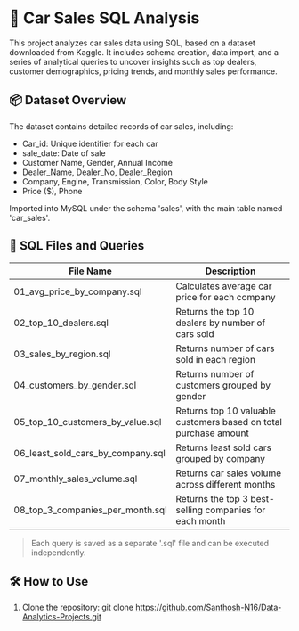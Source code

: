 # 🚗 Car Sales SQL Analysis

This project analyzes car sales data using SQL, based on a dataset downloaded from Kaggle. It includes schema creation, data import, and a series of analytical queries to uncover insights such as top dealers, customer demographics, pricing trends, and monthly sales performance.

## 📦 Dataset Overview

The dataset contains detailed records of car sales, including:

- Car_id: Unique identifier for each car  
- sale_date: Date of sale  
- Customer Name, Gender, Annual Income  
- Dealer_Name, Dealer_No, Dealer_Region  
- Company, Engine, Transmission, Color, Body Style  
- Price ($), Phone

Imported into MySQL under the schema 'sales', with the main table named 'car_sales'.

## 📁 SQL Files and Queries

| File Name                                | Description                                                                 |
|------------------------------------------|-----------------------------------------------------------------------------|
| 01_avg_price_by_company.sql              | Calculates average car price for each company                              |
| 02_top_10_dealers.sql                    | Returns the top 10 dealers by number of cars sold                          |
| 03_sales_by_region.sql                   | Returns number of cars sold in each region                                 |
| 04_customers_by_gender.sql               | Returns number of customers grouped by gender                              |
| 05_top_10_customers_by_value.sql         | Returns top 10 valuable customers based on total purchase amount           |
| 06_least_sold_cars_by_company.sql        | Returns least sold cars grouped by company                                 |
| 07_monthly_sales_volume.sql              | Returns car sales volume across different months                           |
| 08_top_3_companies_per_month.sql         | Returns the top 3 best-selling companies for each month                    |

> Each query is saved as a separate '.sql' file and can be executed independently.

## 🛠️ How to Use

1. Clone the repository:
   git clone https://github.com/Santhosh-N16/Data-Analytics-Projects.git

